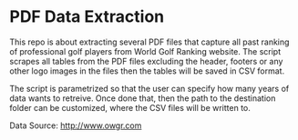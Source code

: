 # PDF Data Extraction

This repo is about extracting several PDF files that capture all past ranking of professional golf players from World Golf Ranking website. The script scrapes all tables from the PDF files excluding the header, footers or any other logo images in the files then the tables will be saved in CSV format.

The script is parametrized so that the user can specify how many years of data wants to retreive. Once done that, then the path to the destination folder can be customized, where the CSV files will be written to.

Data Source: http://www.owgr.com
